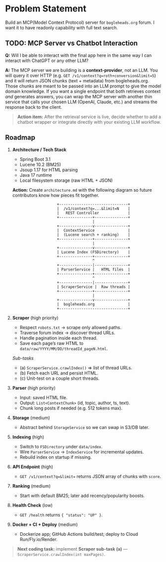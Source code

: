 # Problem Statement
Build an MCP(Model Context Protocol) server for `bogleheads.org` forum. I want it to have readonly capability with full text search.

## TODO: MCP Server vs Chatbot Interaction

**Q:** Will I be able to interact with the final app here in the same way I can interact with ChatGPT or any other LLM?

**A:** The MCP server we are building is a **context-provider**, not an LLM.  You will query it over HTTP (e.g. `GET /v1/context?q=roth+conversion&limit=5`) and it will return JSON chunks (text + metadata) from bogleheads.org.  Those chunks are meant to be passed into an LLM prompt to give the model domain knowledge.  If you want a single endpoint that both retrieves context *and* generates answers, you can wrap the MCP server with another thin service that calls your chosen LLM (OpenAI, Claude, etc.) and streams the response back to the client.

> **Action item:** After the retrieval service is live, decide whether to add a chatbot wrapper or integrate directly with your existing LLM workflow.

## Roadmap

1. **Architecture / Tech Stack** 
   - Spring Boot 3.1
   - Lucene 10.2 (BM25)
   - Jsoup 1.17 for HTML parsing
   - Java 17 runtime
   - Local filesystem storage (raw HTML + JSON)

   **Action:** Create `architecture.md` with the following diagram so future contributors know how pieces fit together.

   ```text
                       +-------------------------------+
                       |  /v1/context?q=...&limit=N    |
                       |   REST Controller             |
                       +---------------+---------------+
                                       |
                       +---------------v---------------+
                       |  ContextService               |
                       |  (Lucene search + ranking)    |
                       +---------------+---------------+
                                       |
                       +---------------v---------------+
                       | Lucene Index (FSDirectory)    |
                       +---------------+---------------+
                                       ^
                       +---------------|---------------+
                       | ParserService |   HTML files  |
                       +---------------+---------------+
                                       ^
                       +---------------|---------------+
                       | ScraperService |  Raw threads |
                       +---------------+---------------+
                                       |
                       +---------------v---------------+
                       |  bogleheads.org               |
                       +-------------------------------+
   ```

2. **Scraper** (high priority)
   - Respect `robots.txt` → scrape only allowed paths.
   - Traverse forum index → discover thread URLs.
   - Handle pagination inside each thread.
   - Save each page’s raw HTML to `data/raw/YYYY/MM/DD/threadId_pageN.html`.

   *Sub-tasks*
   - (a) `ScraperService.crawlIndex()` ⇒ list of thread URLs.
   - (b) Fetch each URL and persist HTML.
   - (c) Unit-test on a couple short threads.

3. **Parser** (high priority)
   - Input: saved HTML file.
   - Output: `List<ContextChunk>` (id, topic, author, ts, text).
   - Chunk long posts if needed (e.g. 512 tokens max).

4. **Storage** (medium)
   - Abstract behind `StorageService` so we can swap in S3/DB later.

5. **Indexing** (high)
   - Switch to `FSDirectory` under `data/index`.
   - Wire `ParserService` → `IndexService` for incremental updates.
   - Rebuild index on startup if missing.

6. **API Endpoint** (high)
   - `GET /v1/context?q=&limit=` returns JSON array of chunks with `score`.

7. **Ranking** (medium)
   - Start with default BM25; later add recency/popularity boosts.

8. **Health Check** (low)
   - `GET /health` returns `{ "status": "UP" }`.

9. **Docker + CI + Deploy** (medium)
   - Dockerize app; GitHub Actions build/test; deploy to Cloud Run/Fly.io/Render.

> **Next coding task:** implement **Scraper sub-task (a)** — `ScraperService.crawlIndex(int maxPages)`.
